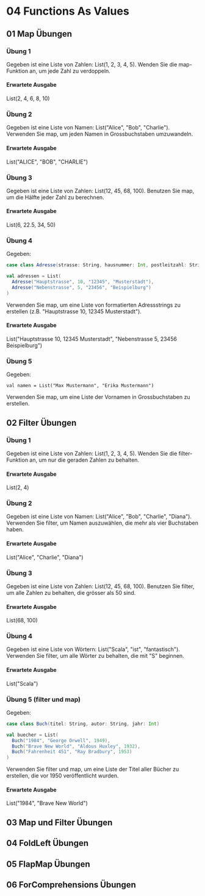 # 04 Functions As Values

## 01 Map Übungen

### Übung 1

Gegeben ist eine Liste von Zahlen: List(1, 2, 3, 4, 5). Wenden Sie die map-Funktion an, um jede Zahl zu verdoppeln.

#### Erwartete Ausgabe

List(2, 4, 6, 8, 10)

### Übung 2

Gegeben ist eine Liste von Namen: List("Alice", "Bob", "Charlie"). Verwenden Sie map, um jeden Namen in Grossbuchstaben umzuwandeln.

#### Erwartete Ausgabe

List("ALICE", "BOB", "CHARLIE")

### Übung 3

Gegeben ist eine Liste von Zahlen: List(12, 45, 68, 100). Benutzen Sie map, um die Hälfte jeder Zahl zu berechnen.

#### Erwartete Ausgabe

List(6, 22.5, 34, 50)

### Übung 4

Gegeben: 

```scala
case class Adresse(strasse: String, hausnummer: Int, postleitzahl: String, stadt: String)

val adressen = List(
  Adresse("Hauptstrasse", 10, "12345", "Musterstadt"),
  Adresse("Nebenstrasse", 5, "23456", "Beispielburg")
)
```

Verwenden Sie map, um eine Liste von formatierten Adressstrings zu erstellen (z.B. "Hauptstrasse 10, 12345 Musterstadt").

#### Erwartete Ausgabe

List("Hauptstrasse 10, 12345 Musterstadt", "Nebenstrasse 5, 23456 Beispielburg")

### Übung 5

Gegeben:

`val namen = List("Max Mustermann", "Erika Mustermann")`

Verwenden Sie map, um eine Liste der Vornamen in Grossbuchstaben zu erstellen.

## 02 Filter Übungen

### Übung 1

Gegeben ist eine Liste von Zahlen: List(1, 2, 3, 4, 5). Wenden Sie die filter-Funktion an, um nur die geraden Zahlen zu behalten.

#### Erwartete Ausgabe

List(2, 4)

### Übung 2

Gegeben ist eine Liste von Namen: List("Alice", "Bob", "Charlie", "Diana"). Verwenden Sie filter, um Namen auszuwählen, die mehr als vier Buchstaben haben.

#### Erwartete Ausgabe

List("Alice", "Charlie", "Diana")

### Übung 3

Gegeben ist eine Liste von Zahlen: List(12, 45, 68, 100). Benutzen Sie filter, um alle Zahlen zu behalten, die grösser als 50 sind.

#### Erwartete Ausgabe

List(68, 100)

### Übung 4

Gegeben ist eine Liste von Wörtern: List("Scala", "ist", "fantastisch"). Verwenden Sie filter, um alle Wörter zu behalten, die mit "S" beginnen.

#### Erwartete Ausgabe

List("Scala")

### Übung 5 (filter und map)

Gegeben:

```scala
case class Buch(titel: String, autor: String, jahr: Int)

val buecher = List(
  Buch("1984", "George Orwell", 1949),
  Buch("Brave New World", "Aldous Huxley", 1932),
  Buch("Fahrenheit 451", "Ray Bradbury", 1953)
)
```

Verwenden Sie filter und map, um eine Liste der Titel aller Bücher zu erstellen, die vor 1950 veröffentlicht wurden.

#### Erwartete Ausgabe

List("1984", "Brave New World")

## 03 Map und Filter Übungen

## 04 FoldLeft Übungen

## 05 FlapMap Übungen

## 06 ForComprehensions Übungen

